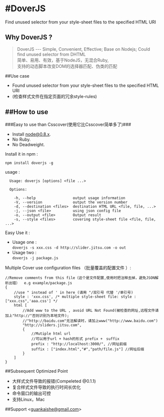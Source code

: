 #DoverJS
========
Find unused selector from your style-sheet files to the specified HTML URI
## Why DoverJS ?
> DoverJS --- Simple, Convenient, Effective; Base on Nodejs; Could find unused selector from DHTML <br />
> 简单、易用、有效，基于NodeJS，无混合Ruby, <br />
> 支持的动态脚本改变DOM的选择器匹配、伪类的匹配

##Use case

- Found unused selector from your style-sheet files to the specified HTML URI
- (检查样式文件在指定页面的冗余style-rules)

##How to use
---
###Easy to use than Csscover(使用它比Csscover简单多了)###

*   Install [node@0.8.x](http://nodejs.org).
*   No Ruby.
*   No Deadweight.

Install it in npm :

    npm install doverjs -g
    
usage : 

    
      Usage: doverjs [options] <file ...>
    
      Options:
    
        -h, --help                 output usage information
        -V, --version              output the version number
        -d, --destination <files>  destination HTML URL <file, file, ...>
        -j, --json <file>          using json config file
        -o, --output <file>        Output result
        -s, --style <files>        covering style-sheet file <file, file, ...>

Easy Use it :
    
*    Usage one :<br />
        `doverjs -s xxx.css -d http://slider.jitsu.com -o out`
*    Usage two :<br />
        `doverjs -j package.js`
    
Multiple Cover use configuration files （批量覆盖的配置文件 ）:

    //Remove comments from this file（这个是文件配置,使用时把注释去掉，避免JSON解析出错）  e.g example/package.js
    {
        //use " instead of ' in here (请用 "/双引号 代替 '/单引号)
        style : 'xxx.css', /* multiple style-sheet file: style : ["xxx.css",'aaa.css'] */
        html [
            //Add www to the URL , avoid URL Not Found(被检查的网址,远程文件请加上"http://"否则识别为本地文件); 
            //"http://baidu.com"无法解读时，请加上www("http://www.baidu.com")
            "http://sliders.jitsu.com",
            {
                //Mutiple html url
                //可以用于url + hash的形式 prefix +　suffix
                prefix : "http://localhost:3000/", //网址前缀
                suffix : ["index.html","#","path/file.js"] //网址后缀
            }
        ]
    }
##Subsequent Optimized Point

*   大样式文件导致的报错(Compeleted @0.1.1)
*   复合样式文件导致的执行时间长优化
*   命令窗口的输出可控
*   支持Linux，Mac

##Support
  &lt;guankaishe@gmail.com&gt;


    
